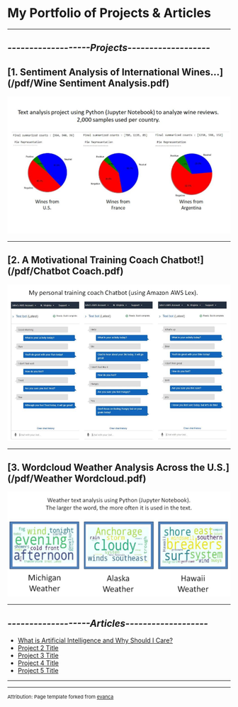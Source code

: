 # **My Portfolio of Projects & Articles**

---

## *-------------------Projects-------------------*

## [1. Sentiment Analysis of International Wines...](/pdf/Wine Sentiment Analysis.pdf)
<img src="images/WineReviews.JPG?raw=true"/>

---
## [2. A Motivational Training Coach Chatbot!](/pdf/Chatbot Coach.pdf)
<img src="images/ChatbotCoach.JPG?raw=true"/>

---
## [3. Wordcloud Weather Analysis Across the U.S.](/pdf/Weather Wordcloud.pdf)
<img src="images/WeatherWordcloud.JPG?raw=true"/>

---

## *-------------------Articles-------------------*

- [What is Artificial Intelligence and Why Should I Care?](https://www.linkedin.com/pulse/what-artificial-intelligence-why-should-i-care-john-dennis/)
- [Project 2 Title](http://example.com/)
- [Project 3 Title](http://example.com/)
- [Project 4 Title](http://example.com/)
- [Project 5 Title](http://example.com/)

---




---
<p style="font-size:11px">Attribution:  Page template forked from <a href="https://github.com/evanca/quick-portfolio">evanca</a></p>
<!-- Remove above link if you don't want to attribute -->
